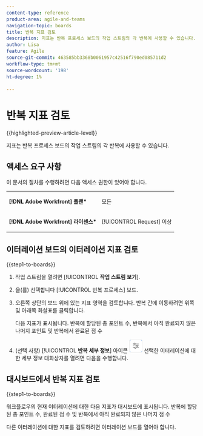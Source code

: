 ```yaml
---
content-type: reference
product-area: agile-and-teams
navigation-topic: boards
title: 반복 지표 검토
description: 지표는 반복 프로세스 보드의 작업 스트림의 각 반복에 사용할 수 있습니다.
author: Lisa
feature: Agile
source-git-commit: 463585bb3368b0061957c42516f790ed085711d2
workflow-type: tm+mt
source-wordcount: '198'
ht-degree: 1%

---
```


# 반복 지표 검토

{{highlighted-preview-article-level}}

지표는 반복 프로세스 보드의 작업 스트림의 각 반복에 사용할 수 있습니다.

## 액세스 요구 사항

이 문서의 절차를 수행하려면 다음 액세스 권한이 있어야 합니다.

<table style="table-layout:auto"> 
 <col> 
 </col> 
 <col> 
 </col> 
 <tbody> 
  <tr> 
   <td role="rowheader"><strong>[!DNL Adobe Workfront] 플랜*</strong></td> 
   <td> <p>모든</p> </td> 
  </tr> 
  <tr> 
   <td role="rowheader"><strong>[!DNL Adobe Workfront] 라이센스*</strong></td> 
   <td> <p>[!UICONTROL Request] 이상</p> </td> 
  </tr> 
 </tbody> 
</table>

## 이터레이션 보드의 이터레이션 지표 검토

{{step1-to-boards}}

1. 작업 스트림을 열려면 [!UICONTROL **작업 스트림 보기**].
1. 을(를) 선택합니다 [!UICONTROL 반복 프로세스] 보드.
1. 오른쪽 상단의 보드 위에 있는 지표 영역을 검토합니다. 반복 간에 이동하려면 위쪽 및 아래쪽 화살표를 클릭합니다.

   다음 지표가 표시됩니다. 반복에 할당된 총 포인트 수, 반복에서 아직 완료되지 않은 나머지 포인트 및 반복에서 완료된 점 수

1. (선택 사항) [!UICONTROL **반복 세부 정보**] 아이콘 ![반복 세부 정보](assets/iteration-details-button.png) 선택한 이터레이션에 대한 세부 정보 대화상자를 열려면 다음을 수행합니다.

## 대시보드에서 반복 지표 검토

{{step1-to-boards}}

워크플로우의 현재 이터레이션에 대한 다음 지표가 대시보드에 표시됩니다. 반복에 할당된 총 포인트 수, 완료된 점 수 및 반복에서 아직 완료되지 않은 나머지 점 수

다른 이터레이션에 대한 지표를 검토하려면 이터레이션 보드를 열어야 합니다.
